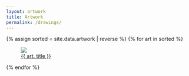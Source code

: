 ```yaml
---
layout: artwork
title: Artwork
permalink: /drawings/
---
```


<div>
    <div id="columns">
        {% assign sorted = site.data.artwork | reverse %}
        {% for art in sorted %}
            <a href="{{ art.url }}">
                <figure>
                    <img src="{{ art.url}}">
                    <figcaption>{{ art. title }}</figcaption>
                </figure>
            </a>
        {% endfor %}
    </div>
</div>